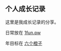 ## 个人成长记录

这里是我成长记录的分享。

日常放在 [1fun.pw][1] 

年目标在 [六个橙子][2] 

[1]:	http://1fun.pw
[2]:	gtd.bitcron.com